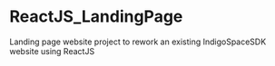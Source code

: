 # ReactJS_LandingPage
Landing page website project to rework an existing IndigoSpaceSDK website using ReactJS

